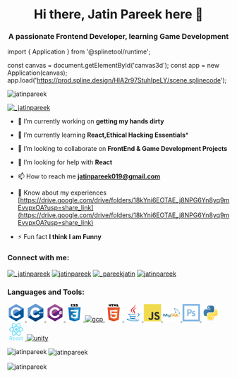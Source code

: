 ### <h1 align="center">Hi there, Jatin Pareek here 👋</h1>
<h3 align="center">A passionate Frontend Developer, learning Game Development</h3>
<!-- <img align = "center" alt="Coding" width="500" src="https://my.spline.design/macbookprocopy-dc10181009056ac7bbfb27f22115c41e/"> -->
import { Application } from '@splinetool/runtime';

const canvas = document.getElementById('canvas3d');
const app = new Application(canvas);
app.load('https://prod.spline.design/HlA2r97StuhIpeLY/scene.splinecode');

<p align="left"> <img src="https://komarev.com/ghpvc/?username=jatinpareek&label=Profile%20views&color=0e75b6&style=flat" alt="jatinpareek" /> </p>

<p align="left"> <a href="https://twitter.com/_jatinpareek" target="blank"><img src="https://img.shields.io/twitter/follow/_jatinpareek?logo=twitter&style=for-the-badge" alt="_jatinpareek" /></a> </p>

- 🔭 I’m currently working on **getting my hands dirty**

- 🌱 I’m currently learning **React,Ethical Hacking Essentials***

- 👯 I’m looking to collaborate on **FrontEnd & Game Development Projects**

- 🤝 I’m looking for help with **React**

- 📫 How to reach me **jatinpareek019@gmail.com**

- 📄 Know about my experiences [https://drive.google.com/drive/folders/18kYni6EOTAE_j8NPG6Yn8yq9mEvvpxOA?usp=share_link](https://drive.google.com/drive/folders/18kYni6EOTAE_j8NPG6Yn8yq9mEvvpxOA?usp=share_link)

- ⚡ Fun fact **I think I am Funny**

<h3 align="left">Connect with me:</h3>
<p align="left">
<a href="https://twitter.com/_jatinpareek" target="blank"><img align="center" src="https://raw.githubusercontent.com/rahuldkjain/github-profile-readme-generator/master/src/images/icons/Social/twitter.svg" alt="_jatinpareek" height="30" width="40" /></a>
<a href="https://www.linkedin.com/in/jatin-pareek-7b349122a/" target="blank"><img align="center" src="https://raw.githubusercontent.com/rahuldkjain/github-profile-readme-generator/master/src/images/icons/Social/linked-in-alt.svg" alt="jatinpareek" height="30" width="40" /></a>
<a href="https://instagram.com/_pareekjatin" target="blank"><img align="center" src="https://raw.githubusercontent.com/rahuldkjain/github-profile-readme-generator/master/src/images/icons/Social/instagram.svg" alt="_pareekjatin" height="30" width="40" /></a>
<a href="https://www.codechef.com/users/jatinpareek" target="blank"><img align="center" src="https://cdn.jsdelivr.net/npm/simple-icons@3.1.0/icons/codechef.svg" alt="jatinpareek" height="30" width="40" /></a>
</p>

<h3 align="left">Languages and Tools:</h3>
<p align="left"> <a href="https://www.cprogramming.com/" target="_blank" rel="noreferrer"> <img src="https://raw.githubusercontent.com/devicons/devicon/master/icons/c/c-original.svg" alt="c" width="40" height="40"/> </a> <a href="https://www.w3schools.com/cpp/" target="_blank" rel="noreferrer"> <img src="https://raw.githubusercontent.com/devicons/devicon/master/icons/cplusplus/cplusplus-original.svg" alt="cplusplus" width="40" height="40"/> </a> <a href="https://www.w3schools.com/cs/" target="_blank" rel="noreferrer"> <img src="https://raw.githubusercontent.com/devicons/devicon/master/icons/csharp/csharp-original.svg" alt="csharp" width="40" height="40"/> </a> <a href="https://www.w3schools.com/css/" target="_blank" rel="noreferrer"> <img src="https://raw.githubusercontent.com/devicons/devicon/master/icons/css3/css3-original-wordmark.svg" alt="css3" width="40" height="40"/> </a> <a href="https://cloud.google.com" target="_blank" rel="noreferrer"> <img src="https://www.vectorlogo.zone/logos/google_cloud/google_cloud-icon.svg" alt="gcp" width="40" height="40"/> </a> <a href="https://www.w3.org/html/" target="_blank" rel="noreferrer"> <img src="https://raw.githubusercontent.com/devicons/devicon/master/icons/html5/html5-original-wordmark.svg" alt="html5" width="40" height="40"/> </a> <a href="https://www.java.com" target="_blank" rel="noreferrer"> <img src="https://raw.githubusercontent.com/devicons/devicon/master/icons/java/java-original.svg" alt="java" width="40" height="40"/> </a> <a href="https://developer.mozilla.org/en-US/docs/Web/JavaScript" target="_blank" rel="noreferrer"> <img src="https://raw.githubusercontent.com/devicons/devicon/master/icons/javascript/javascript-original.svg" alt="javascript" width="40" height="40"/> </a> <a href="https://www.mysql.com/" target="_blank" rel="noreferrer"> <img src="https://raw.githubusercontent.com/devicons/devicon/master/icons/mysql/mysql-original-wordmark.svg" alt="mysql" width="40" height="40"/> </a> <a href="https://www.photoshop.com/en" target="_blank" rel="noreferrer"> <img src="https://raw.githubusercontent.com/devicons/devicon/master/icons/photoshop/photoshop-line.svg" alt="photoshop" width="40" height="40"/> </a> <a href="https://www.python.org" target="_blank" rel="noreferrer"> <img src="https://raw.githubusercontent.com/devicons/devicon/master/icons/python/python-original.svg" alt="python" width="40" height="40"/> </a> <a href="https://reactjs.org/" target="_blank" rel="noreferrer"> <img src="https://raw.githubusercontent.com/devicons/devicon/master/icons/react/react-original-wordmark.svg" alt="react" width="40" height="40"/> </a> <a href="https://unity.com/" target="_blank" rel="noreferrer"> <img src="https://www.vectorlogo.zone/logos/unity3d/unity3d-icon.svg" alt="unity" width="40" height="40"/> </a> </p>

<p><img align="left" src="https://github-readme-stats.vercel.app/api/top-langs?username=jatinpareek&show_icons=true&locale=en&layout=compact" alt="jatinpareek" /></p>

<p>&nbsp;<img align="center" src="https://github-readme-stats.vercel.app/api?username=jatinpareek&show_icons=true&locale=en" alt="jatinpareek" /></p>

<p><img align="center" src="https://github-readme-streak-stats.herokuapp.com/?user=jatinpareek&" alt="jatinpareek" /></p>
